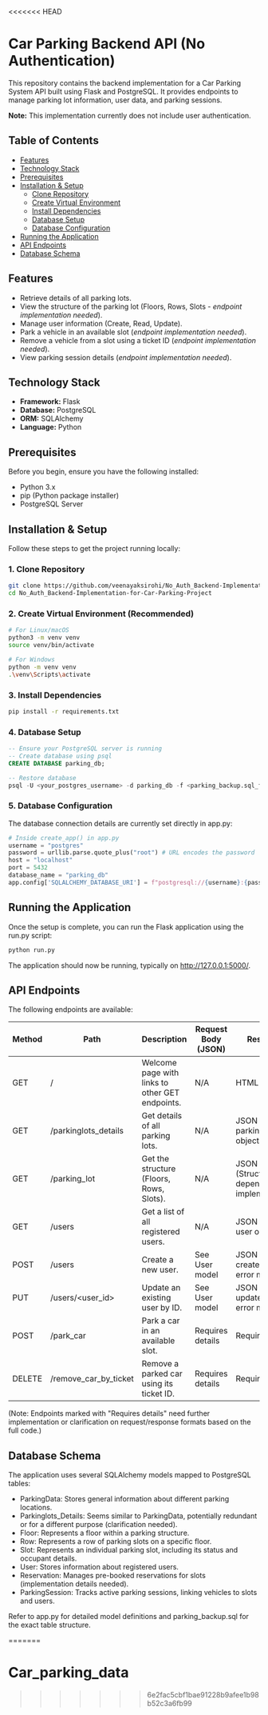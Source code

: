 <<<<<<< HEAD
# Car Parking Backend API (No Authentication)

This repository contains the backend implementation for a Car Parking System API built using Flask and PostgreSQL. It provides endpoints to manage parking lot information, user data, and parking sessions.

**Note:** This implementation currently does not include user authentication.

## Table of Contents

* [Features](#features)
* [Technology Stack](#technology-stack)
* [Prerequisites](#prerequisites)
* [Installation & Setup](#installation--setup)
    * [Clone Repository](#1-clone-repository)
    * [Create Virtual Environment](#2-create-virtual-environment-recommended)
    * [Install Dependencies](#3-install-dependencies)
    * [Database Setup](#4-database-setup)
    * [Database Configuration](#5-database-configuration)
* [Running the Application](#running-the-application)
* [API Endpoints](#api-endpoints)
* [Database Schema](#database-schema)

## Features

* Retrieve details of all parking lots.
* View the structure of the parking lot (Floors, Rows, Slots - *endpoint implementation needed*).
* Manage user information (Create, Read, Update).
* Park a vehicle in an available slot (*endpoint implementation needed*).
* Remove a vehicle from a slot using a ticket ID (*endpoint implementation needed*).
* View parking session details (*endpoint implementation needed*).

## Technology Stack

* **Framework:** Flask
* **Database:** PostgreSQL
* **ORM:** SQLAlchemy
* **Language:** Python

## Prerequisites

Before you begin, ensure you have the following installed:

* Python 3.x
* pip (Python package installer)
* PostgreSQL Server

## Installation & Setup

Follow these steps to get the project running locally:

### 1. Clone Repository
```bash
git clone https://github.com/veenayaksirohi/No_Auth_Backend-Implementation-for-Car-Parking-Project.git
cd No_Auth_Backend-Implementation-for-Car-Parking-Project
```

### 2. Create Virtual Environment (Recommended)
```bash
# For Linux/macOS
python3 -m venv venv
source venv/bin/activate

# For Windows
python -m venv venv
.\venv\Scripts\activate
```

### 3. Install Dependencies
```bash
pip install -r requirements.txt
```

### 4. Database Setup
```sql
-- Ensure your PostgreSQL server is running
-- Create database using psql
CREATE DATABASE parking_db;

-- Restore database
psql -U <your_postgres_username> -d parking_db -f <parking_backup.sql_file_location>  
```

### 5. Database Configuration
The database connection details are currently set directly in app.py:

```python
# Inside create_app() in app.py
username = "postgres"
password = urllib.parse.quote_plus("root") # URL encodes the password
host = "localhost"
port = 5432
database_name = "parking_db"
app.config['SQLALCHEMY_DATABASE_URI'] = f"postgresql://{username}:{password}@{host}:{port}/{database_name}"
```

## Running the Application

Once the setup is complete, you can run the Flask application using the run.py script:

```bash
python run.py
```

The application should now be running, typically on http://127.0.0.1:5000/.

## API Endpoints

The following endpoints are available:

| Method | Path | Description | Request Body (JSON) | Response |
|--------|------|-------------|---------------------|----------|
| GET | / | Welcome page with links to other GET endpoints. | N/A | HTML page |
| GET | /parkinglots_details | Get details of all parking lots. | N/A | JSON array of parking lot objects |
| GET | /parking_lot | Get the structure (Floors, Rows, Slots). | N/A | JSON (Structure depends on implementation) |
| GET | /users | Get a list of all registered users. | N/A | JSON array of user objects |
| POST | /users | Create a new user. | See User model | JSON of the created user or error message |
| PUT | /users/<user_id> | Update an existing user by ID. | See User model | JSON of the updated user or error message |
| POST | /park_car | Park a car in an available slot. | Requires details | Requires details |
| DELETE | /remove_car_by_ticket | Remove a parked car using its ticket ID. | Requires details | Requires details |

(Note: Endpoints marked with "Requires details" need further implementation or clarification on request/response formats based on the full code.)

## Database Schema

The application uses several SQLAlchemy models mapped to PostgreSQL tables:

* ParkingData: Stores general information about different parking locations.
* Parkinglots_Details: Seems similar to ParkingData, potentially redundant or for a different purpose (clarification needed).
* Floor: Represents a floor within a parking structure.
* Row: Represents a row of parking slots on a specific floor.
* Slot: Represents an individual parking slot, including its status and occupant details.
* User: Stores information about registered users.
* Reservation: Manages pre-booked reservations for slots (implementation details needed).
* ParkingSession: Tracks active parking sessions, linking vehicles to slots and users.

Refer to app.py for detailed model definitions and parking_backup.sql for the exact table structure.



=======
# Car_parking_data
>>>>>>> 6e2fac5cbf1bae91228b9afee1b98b52c3a6fb99
